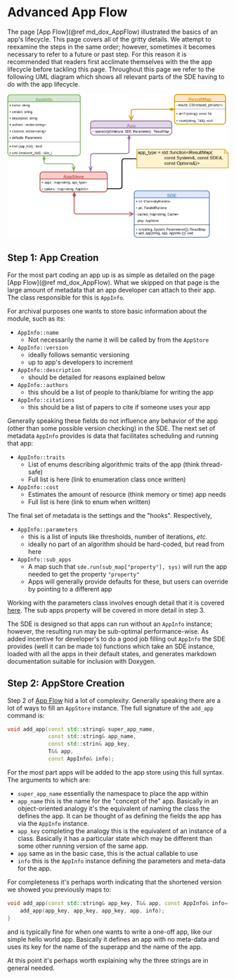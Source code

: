 Advanced App Flow
=================

The page [App Flow](@ref md_dox_AppFlow) illustrated the basics of an app's 
lifecycle.  This page covers all of the gritty details.  We attempt to 
reexamine the steps in the same order; however, sometimes it becomes 
necessary to refer to a future or past step.  For this reason it is 
recommended that readers first acclimate themselves with the the app 
lifecycle before tackling this page.  Throughout this page we refer to the 
following UML diagram which shows all relevant parts of the SDE having to do 
with the app lifecycle.

![](uml/app_store.png)

Step 1: App Creation
--------------------

For the most part coding an app up is as simple as detailed on the page 
[App Flow](@ref md_dox_AppFlow).  What we skipped on that page is the large 
amount of metadata that an app developer can attach to their app.  The class 
responsible for this is `AppInfo`.

For archival purposes one wants to store basic information about the module, 
such as its:

- `AppInfo::name` 
  - Not necessarily the name it will be called by from the `AppStore`
- `AppInfo::version`
  - ideally follows semantic versioning
  - up to app's developers to increment
- `AppInfo::description`
  - should be detailed for reasons explained below 
- `AppInfo::authors`
  - this should be a list of people to thank/blame for writing the app
- `AppInfo::citations`
  - this should be a list of papers to cite if someone uses your app
  
Generally speaking these fields do not influence any behavior of the app 
(other than some possible version checking) in the SDE.  The next set of 
metadata `AppInfo` provides is data that facilitates scheduling and running 
that app:  

- `AppInfo::traits`
  - List of enums describing algorithmic traits of the app (think thread-safe)
  - Full list is here (link to enumeration class once written)  
- `AppInfo::cost`
   - Estimates the amount of resource (think memory or time) app needs
   - Full list is here (link to enum when written)
   
The final set of metadata is the settings and the "hooks". Respectively,   

- `AppInfo::parameters`
  - this is a list of inputs like thresholds, number of iterations, *etc.*
  - ideally no part of an algorithm should be hard-coded, but read from here
- `AppInfo::sub_apps`
  - A map such that `sde.run(sub_map["property"], sys)` will run the app
    needed to get the property `"property"`
  - Apps will generally provide defaults for these, but users can override by
    pointing to a different app

Working with the parameters class involves enough detail that it is 
covered [here](dox/parameters.md).  The sub apps property will be covered in 
more detail in step 3.  
   
The SDE is designed so that apps can run without an `AppInfo` instance; however,
the resulting run may be sub-optimal performance-wise.  As added incentive for 
developer's to do a good job filling out `AppInfo` the SDE provides (well it 
can be made to) functions which take an SDE instance, loaded with all the apps 
in their default states, and generates markdown documentation suitable for 
inclusion with Doxygen.

Step 2: AppStore Creation
-------------------------

Step 2 of [App Flow](dox/AppFlow.md) hid a lot of complexity.  Generally 
speaking there are a lot of ways to fill an `AppStore` instance.  The full 
signature of the `add_app` command is:

```.cpp
void add_app(const std::string& super_app_name, 
             const std::string& app_name, 
             const std::strin& app_key, 
             T&& app, 
             const AppInfo& info);
```

For the most part apps will be added to the app store using this full syntax. 
The arguments to which are:

- `super_app_name` essentially the namespace to place the app within
- `app_name` this is the name for the "concept of the" app.  Basically in an 
  object-oriented analogy it's the equivalent of naming the class the defines
  the app.  It can be thought of as defining the fields the app has via the
  `AppInfo` instance.
- `app_key` completing the analogy this is the equivalent of an instance of a
  class.  Basically it has a particular state which may be different than some
  other running version of the same app.
- `app` same as in the basic case, this is the actual callable to use
- `info` this is the `AppInfo` instance defining the parameters and meta-data
  for the app.  

For completeness it's perhaps worth indicating that the shortened version we 
showed you previously maps to:
```.cpp
void add_app(const std::string& app_key, T&& app, const AppInfo& info={}) {
    add_app(app_key, app_key, app_key, app, info);
}
```
and is typically fine for when one wants to write a one-off app, like our 
simple hello world app.  Basically it defines an app with no meta-data and uses
its key for the name of the superapp and the name of the app.

At this point it's perhaps worth explaining why the three strings are in general
needed.

